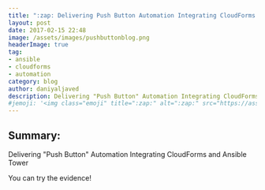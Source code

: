 ```yaml
---
title: ":zap: Delivering Push Button Automation Integrating CloudForms and Ansible Tower"
layout: post
date: 2017-02-15 22:48
image: /assets/images/pushbuttonblog.png
headerImage: true
tag:
- ansible
- cloudforms
- automation
category: blog
author: daniyaljaved
description: Delivering "Push Button" Automation Integrating CloudForms and Ansible Tower
#jemoji: '<img class="emoji" title=":zap:" alt=":zap:" src="https://assets.github.com/images/icons/emoji/unicode/26a1.png" height="20" width="20" align="absmiddle">'
---
```


## Summary:

Delivering "Push Button" Automation Integrating CloudForms and Ansible Tower


You can try the evidence!
